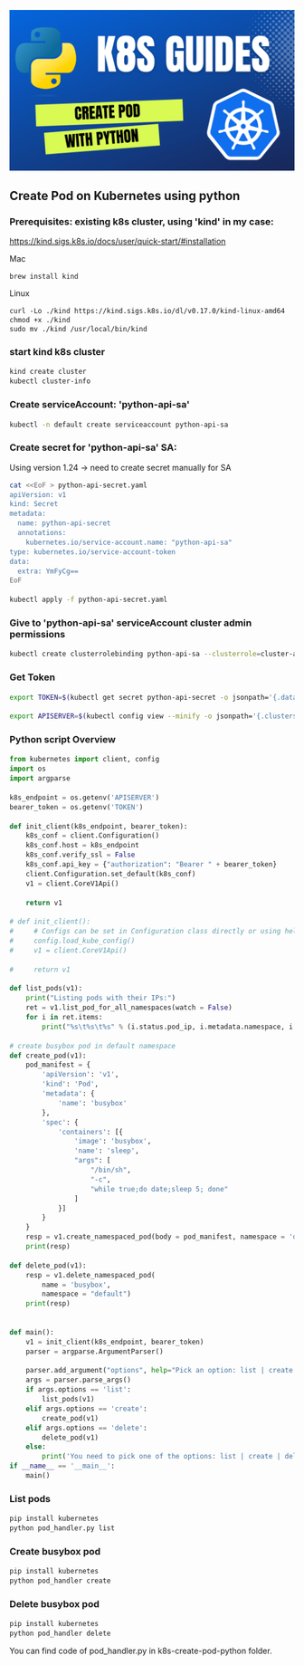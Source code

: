 ![k8s-create-pod-python](images/k8s-create-pod-python-tb.png)

## Create Pod on Kubernetes using python

### Prerequisites: existing k8s cluster, using 'kind' in my case:
https://kind.sigs.k8s.io/docs/user/quick-start/#installation

Mac
```
brew install kind
```

Linux
```
curl -Lo ./kind https://kind.sigs.k8s.io/dl/v0.17.0/kind-linux-amd64
chmod +x ./kind
sudo mv ./kind /usr/local/bin/kind
```

### start kind k8s cluster
```bash
kind create cluster
kubectl cluster-info
```

### Create serviceAccount: 'python-api-sa'

```bash
kubectl -n default create serviceaccount python-api-sa
```

### Create secret for 'python-api-sa' SA:
Using version 1.24 -> need to create secret manually for SA

```bash
cat <<EoF > python-api-secret.yaml
apiVersion: v1
kind: Secret
metadata:
  name: python-api-secret
  annotations:
    kubernetes.io/service-account.name: "python-api-sa"
type: kubernetes.io/service-account-token
data:
  extra: YmFyCg==
EoF

kubectl apply -f python-api-secret.yaml
```

### Give to 'python-api-sa' serviceAccount cluster admin permissions
```bash
kubectl create clusterrolebinding python-api-sa --clusterrole=cluster-admin --serviceaccount=default:python-api-sa
```

### Get Token

```bash
export TOKEN=$(kubectl get secret python-api-secret -o jsonpath='{.data.token}' | base64 -D)

export APISERVER=$(kubectl config view --minify -o jsonpath='{.clusters[0].cluster.server}')
```

### Python script Overview

```python
from kubernetes import client, config
import os
import argparse

k8s_endpoint = os.getenv('APISERVER')
bearer_token = os.getenv('TOKEN')

def init_client(k8s_endpoint, bearer_token):
    k8s_conf = client.Configuration()
    k8s_conf.host = k8s_endpoint
    k8s_conf.verify_ssl = False
    k8s_conf.api_key = {"authorization": "Bearer " + bearer_token}
    client.Configuration.set_default(k8s_conf)
    v1 = client.CoreV1Api()
    
    return v1

# def init_client():
#     # Configs can be set in Configuration class directly or using helper utility
#     config.load_kube_config()
#     v1 = client.CoreV1Api()
    
#     return v1

def list_pods(v1):
    print("Listing pods with their IPs:")
    ret = v1.list_pod_for_all_namespaces(watch = False)
    for i in ret.items:
        print("%s\t%s\t%s" % (i.status.pod_ip, i.metadata.namespace, i.metadata.name))

# create busybox pod in default namespace
def create_pod(v1):
    pod_manifest = {
        'apiVersion': 'v1',
        'kind': 'Pod',
        'metadata': {
            'name': 'busybox'
        },
        'spec': {
            'containers': [{
                'image': 'busybox',
                'name': 'sleep',
                "args": [
                    "/bin/sh",
                    "-c",
                    "while true;do date;sleep 5; done"
                ]
            }]
        }
    }
    resp = v1.create_namespaced_pod(body = pod_manifest, namespace = 'default')
    print(resp)

def delete_pod(v1):
    resp = v1.delete_namespaced_pod(
        name = 'busybox',
        namespace = "default")
    print(resp)
        

def main():
    v1 = init_client(k8s_endpoint, bearer_token)
    parser = argparse.ArgumentParser()
     
    parser.add_argument("options", help="Pick an option: list | create | delete")
    args = parser.parse_args()
    if args.options == 'list':
        list_pods(v1)
    elif args.options == 'create':
        create_pod(v1)
    elif args.options == 'delete':
        delete_pod(v1)
    else:
        print('You need to pick one of the options: list | create | delete')
if __name__ == '__main__':
    main()
```

### List pods

```bash
pip install kubernetes
python pod_handler.py list
```

### Create busybox pod

```bash
pip install kubernetes
python pod_handler create
```

### Delete busybox pod

```bash
pip install kubernetes
python pod_handler delete
```

You can find code of pod_handler.py in k8s-create-pod-python folder.